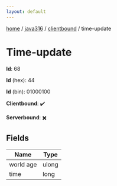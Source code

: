 ```yaml
---
layout: default
---
```


[home](/)  /  [java316](/protocol/java316)  /  [clientbound](/protocol/java316/clientbound)  /  time-update

# Time-update

**Id**: 68

**Id** (hex): 44

**Id** (bin): 01000100

**Clientbound**: ✔️

**Serverbound**: ✖️

## Fields

Name | Type
---|---
world age | ulong
time | long


